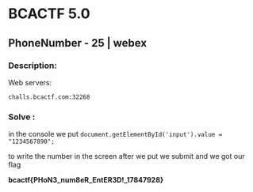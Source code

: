 # BCACTF 5.0

## PhoneNumber - 25 | webex

### Description: 


Web servers:

`challs.bcactf.com:32268`


### Solve :
 in the console we put 
 `document.getElementById('input').value = "1234567890";`

 to write the number in the screen 
 after we put we submit and we got our flag 


**bcactf{PHoN3_num8eR_EntER3D!_17847928}**